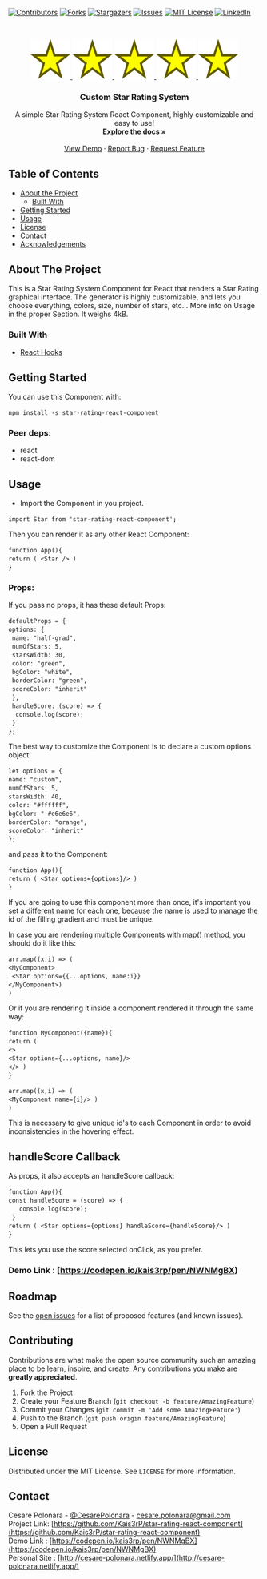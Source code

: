 
[![Contributors][contributors-shield]][contributors-url]
[![Forks][forks-shield]][forks-url]
[![Stargazers][stars-shield]][stars-url]
[![Issues][issues-shield]][issues-url]
[![MIT License][license-shield]][license-url]
[![LinkedIn][linkedin-shield]][linkedin-url]



<!-- PROJECT LOGO -->
<br />
<p align="center">
  <a href="https://github.com/Kais3rP/star-rating-react-component">
    <img src="https://raw.githubusercontent.com/Kais3rP/star-rating-react-component/master/logo/Star_.svg" alt="Logo" width="80" height="80">
    <img src="https://raw.githubusercontent.com/Kais3rP/star-rating-react-component/master/logo/Star_.svg" alt="Logo" width="80" height="80">
    <img src="https://raw.githubusercontent.com/Kais3rP/star-rating-react-component/master/logo/Star_.svg" alt="Logo" width="80" height="80">
    <img src="https://raw.githubusercontent.com/Kais3rP/star-rating-react-component/master/logo/Star_.svg" alt="Logo" width="80" height="80">
    <img src="https://raw.githubusercontent.com/Kais3rP/star-rating-react-component/master/logo/Star_.svg" alt="Logo" width="80" height="80">
  </a>

  <h3 align="center">Custom Star Rating System</h3>

  <p align="center">
    A simple Star Rating System React Component, highly customizable and easy to use!
    <br />
    <a href="https://github.com/Kais3rP/star-rating-react-component"><strong>Explore the docs »</strong></a>
    <br />
    <br />
    <a href="https://codepen.io/kais3rp/pen/NWNMgBX" target="_blank">View Demo</a>
    ·
    <a href="https://github.com/Kais3rP/star-rating-react-component">Report Bug</a>
    ·
    <a href="https://github.com/Kais3rP/star-rating-react-component">Request Feature</a>
  </p>
</p>



<!-- TABLE OF CONTENTS -->
## Table of Contents

* [About the Project](#about-the-project)
  * [Built With](#built-with)
* [Getting Started](#getting-started)
* [Usage](#usage)
* [License](#license)
* [Contact](#contact)
* [Acknowledgements](#acknowledgements)



<!-- ABOUT THE PROJECT -->
## About The Project


This is a Star Rating System Component for React that renders a Star Rating graphical interface.
The generator is highly customizable, and lets you choose everything, colors, size, number of stars, etc...
More info on Usage in the proper Section.
It weighs 4kB.

### Built With

* [React Hooks]()


<!-- GETTING STARTED -->
## Getting Started

You can use this Component with: 

``` npm install -s star-rating-react-component ```

### Peer deps:
* react
* react-dom

<!-- USAGE EXAMPLES -->
## Usage

* Import the Component in you project.

``` import Star from 'star-rating-react-component'; ```

Then you can render it as any other React Component:

``` function App(){ ```<br> 
```return ( <Star /> )```<br>
```}```
### Props:

If you pass no props, it has these default Props:

``` defaultProps = { ```<br>
  ```options: {```<br>
   ``` name: "half-grad",```<br>
   ``` numOfStars: 5,```<br>
   ``` starsWidth: 30,```<br>
   ``` color: "green",```<br>
   ``` bgColor: "white",```<br>
   ``` borderColor: "green",```<br>
   ``` scoreColor: "inherit"```<br>
 ``` },```<br>
 ``` handleScore: (score) => {```<br>
  ```  console.log(score);```<br>
 ``` }```<br>
```};```

The best way to customize the Component is to declare a custom options object:

```let options = {```<br>
```name: "custom",```<br>
  ```numOfStars: 5,```<br>
  ```starsWidth: 40,```<br>
  ```color: "#ffffff",```<br>
  ```bgColor: " #e6e6e6",```<br>
  ```borderColor: "orange",```<br>
  ```scoreColor: "inherit"```<br>
 ```};```<br>

and pass it to the Component:

``` function App(){ ```<br> 
```return ( <Star options={options}/> )```<br>
```}```

If you are going to use this component more than once, it's important you set a different name for each one, because the name is used to manage the id of the filling gradient and must be unique.

In case you are rendering multiple Components with map() method, you should do it like this:

```arr.map((x,i) => (```<br>
```<MyComponent>```<br> 
``` <Star options={{...options, name:i}}```<br> 
```</MyComponent>)```<br> 
```)```

Or if you are rendering it inside a component rendered it through the same way:


``` function MyComponent({name}){ ```<br> 
```return ( ```<br>
```<>```<br>
```<Star options={...options, name}/>```<br>
```</> )```<br>
```}```

```arr.map((x,i) => (```<br>
```<MyComponent name={i}/> )```<br> 
```)```

This is necessary to give unique id's to each Component in order to avoid inconsistencies in the hovering effect.

##  handleScore Callback

As props, it also accepts an handleScore callback:

``` function App(){ ```<br> 
```const handleScore = (score) => {```<br> 
 ```   console.log(score);```<br> 
 ``` }```<br> 
```return ( <Star options={options} handleScore={handleScore}/> )```<br>
```}```

This lets you use the score selected onClick, as you prefer.

### Demo Link : [https://codepen.io/kais3rp/pen/NWNMgBX)


<!-- ROADMAP -->
## Roadmap

See the [open issues](https://github.com/Kais3rP/create-star-ratings/issues) for a list of proposed features (and known issues).



<!-- CONTRIBUTING -->
## Contributing

Contributions are what make the open source community such an amazing place to be learn, inspire, and create. Any contributions you make are **greatly appreciated**.

1. Fork the Project
2. Create your Feature Branch (`git checkout -b feature/AmazingFeature`)
3. Commit your Changes (`git commit -m 'Add some AmazingFeature'`)
4. Push to the Branch (`git push origin feature/AmazingFeature`)
5. Open a Pull Request



<!-- LICENSE -->
## License

Distributed under the MIT License. See `LICENSE` for more information.



<!-- CONTACT -->
## Contact

Cesare Polonara - [@CesarePolonara](https://twitter.com/CesarePolonara) - cesare.polonara@gmail.com<br>
Project Link: [https://github.com/Kais3rP/star-rating-react-component](https://github.com/Kais3rP/star-rating-react-component)<br>
Demo Link : [https://codepen.io/kais3rp/pen/NWNMgBX](https://codepen.io/kais3rp/pen/NWNMgBX)<br>
Personal Site : [http://cesare-polonara.netlify.app/](http://cesare-polonara.netlify.app/)

<!-- MARKDOWN LINKS & IMAGES -->
<!-- https://www.markdownguide.org/basic-syntax/#reference-style-links -->
[contributors-shield]: https://img.shields.io/github/contributors/Kais3rP/repo.svg?style=flat-square
[contributors-url]: https://github.com/Kais3rP/repo/graphs/contributors
[forks-shield]: https://img.shields.io/github/forks/Kais3rP/repo.svg?style=flat-square
[forks-url]: https://github.com/Kais3rP/repo/network/members
[stars-shield]: https://img.shields.io/github/stars/Kais3rP/repo.svg?style=flat-square
[stars-url]: https://github.com/Kais3rP/repo/stargazers
[issues-shield]: https://img.shields.io/github/issues/Kais3rP/repo.svg?style=flat-square
[issues-url]: https://github.com/Kais3rP/repo/issues
[license-shield]: https://img.shields.io/github/license/Kais3rP/repo.svg?style=flat-square
[license-url]: https://github.com/Kais3rP/repo/blob/master/LICENSE.txt
[linkedin-shield]: https://img.shields.io/badge/-LinkedIn-black.svg?style=flat-square&logo=linkedin&colorB=555
[linkedin-url]: https://linkedin.com/in/Kais3rP
[product-screenshot]: images/screenshot.png